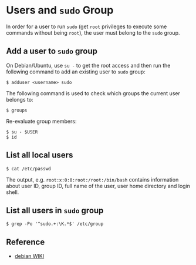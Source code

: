 # Users and `sudo` Group

In order for a user to run `sudo` (get `root` privileges to execute some commands without being `root`), the user must belong to the `sudo` group. 

## Add a user to `sudo` group

On Debian/Ubuntu, use `su -` to get the root access and then run the following command to add an existing user to `sudo` group:
 
```console
$ adduser <username> sudo
```

The following command is used to check which groups the current user belongs to:

```console
$ groups
```

Re-evaluate group members:

```console
$ su - $USER
$ id
```

## List all local users

```console
$ cat /etc/passwd
```

The output, e.g. `root:x:0:0:root:/root:/bin/bash` contains information about user ID, group ID, full name of the user, user home directory and login shell.

## List all users in `sudo` group

```console
$ grep -Po '^sudo.+:\K.*$' /etc/group
```

## Reference

* [debian WIKI](https://wiki.debian.org/sudo)

